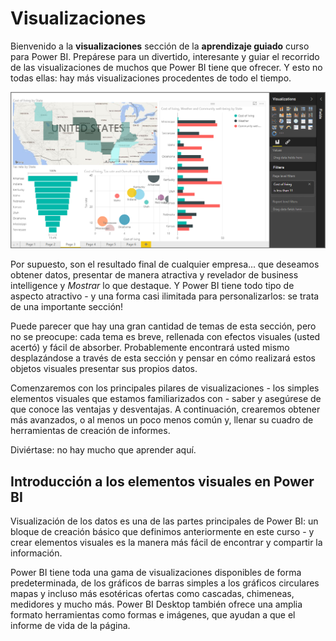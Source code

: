 <properties
   pageTitle="Introducción a los elementos visuales en Power BI"
   description="Elementos visuales están en el centro de Power BI"
   services="powerbi"
   documentationCenter=""
   authors="davidiseminger"
   manager="mblythe"
   backup=""
   editor=""
   tags=""
   qualityFocus="no"
   qualityDate=""
   featuredVideoId="SYk_gWrtKvM"
   featuredVideoThumb=""
   courseDuration="2m"/>

<tags
   ms.service="powerbi"
   ms.devlang="NA"
   ms.topic="get-started-article"
   ms.tgt_pltfrm="NA"
   ms.workload="powerbi"
   ms.date="09/29/2016"
   ms.author="davidi"/>

# Visualizaciones

Bienvenido a la **visualizaciones** sección de la **aprendizaje guiado** curso para Power BI. Prepárese para un divertido, interesante y guiar el recorrido de las visualizaciones de muchos que Power BI tiene que ofrecer. Y esto no todas ellas: hay más visualizaciones procedentes de todo el tiempo.

![](media/powerbi-learning-3-1-intro-visualizations/3-1_1.png)

Por supuesto, son el resultado final de cualquier empresa... que deseamos obtener datos, presentar de manera atractiva y revelador de business intelligence y *Mostrar* lo que destaque. Y Power BI tiene todo tipo de aspecto atractivo - y una forma casi ilimitada para personalizarlos: se trata de una importante sección!

Puede parecer que hay una gran cantidad de temas de esta sección, pero no se preocupe: cada tema es breve, rellenada con efectos visuales (usted acertó) y fácil de absorber. Probablemente encontrará usted mismo desplazándose a través de esta sección y pensar en cómo realizará estos objetos visuales presentar sus propios datos.

Comenzaremos con los principales pilares de visualizaciones - los simples elementos visuales que estamos familiarizados con - saber y asegúrese de que conoce las ventajas y desventajas. A continuación, crearemos obtener más avanzados, o al menos un poco menos común y, llenar su cuadro de herramientas de creación de informes.

Diviértase: no hay mucho que aprender aquí.

## Introducción a los elementos visuales en Power BI

Visualización de los datos es una de las partes principales de Power BI: un bloque de creación básico que definimos anteriormente en este curso - y crear elementos visuales es la manera más fácil de encontrar y compartir la información.

Power BI tiene toda una gama de visualizaciones disponibles de forma predeterminada, de los gráficos de barras simples a los gráficos circulares mapas y incluso más esotéricas ofertas como cascadas, chimeneas, medidores y mucho más. Power BI Desktop también ofrece una amplia formato herramientas como formas e imágenes, que ayudan a que el informe de vida de la página.
